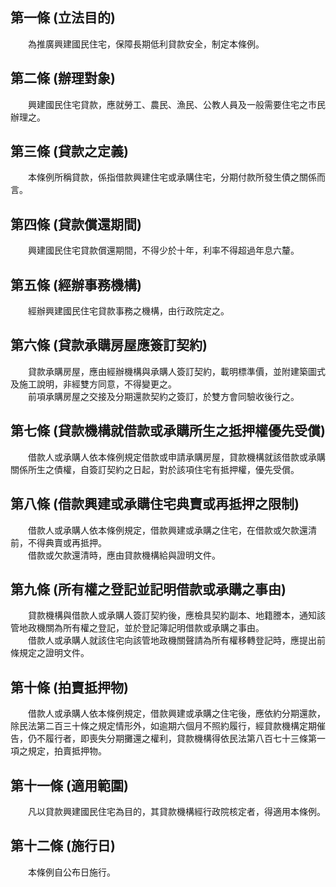 第一條 (立法目的)
-----------------
　　為推廣興建國民住宅，保障長期低利貸款安全，制定本條例。  


第二條 (辦理對象)
-----------------
　　興建國民住宅貸款，應就勞工、農民、漁民、公教人員及一般需要住宅之市民辦理之。  


第三條 (貸款之定義)
-------------------
　　本條例所稱貸款，係指借款興建住宅或承購住宅，分期付款所發生債之關係而言。  


第四條 (貸款償還期間)
---------------------
　　興建國民住宅貸款償還期間，不得少於十年，利率不得超過年息六釐。  


第五條 (經辦事務機構)
---------------------
　　經辦興建國民住宅貸款事務之機構，由行政院定之。  


第六條 (貸款承購房屋應簽訂契約)
-------------------------------
　　貸款承購房屋，應由經辦機構與承購人簽訂契約，載明標準價，並附建築圖式及施工說明，非經雙方同意，不得變更之。  
　　前項承購房屋之交接及分期還款契約之簽訂，於雙方會同驗收後行之。  


第七條 (貸款機構就借款或承購所生之抵押權優先受償)
-------------------------------------------------
　　借款人或承購人依本條例規定借款或申請承購房屋，貸款機構就該借款或承購關係所生之債權，自簽訂契約之日起，對於該項住宅有抵押權，優先受償。  


第八條 (借款興建或承購住宅典賣或再抵押之限制)
---------------------------------------------
　　借款人或承購人依本條例規定，借款興建或承購之住宅，在借款或欠款還清前，不得典賣或再抵押。  
　　借款或欠款還清時，應由貸款機構給與證明文件。  


第九條 (所有權之登記並記明借款或承購之事由)
-------------------------------------------
　　貸款機構與借款人或承購人簽訂契約後，應檢具契約副本、地籍謄本，通知該管地政機關為所有權之登記，並於登記簿記明借款或承購之事由。  
　　借款人或承購人就該住宅向該管地政機關聲請為所有權移轉登記時，應提出前條規定之證明文件。  


第十條 (拍賣抵押物)
-------------------
　　借款人或承購人依本條例規定，借款興建或承購之住宅後，應依約分期還款，除民法第二百三十條之規定情形外，如逾期六個月不照約履行，經貸款機構定期催告，仍不履行者，即喪失分期攤還之權利，貸款機構得依民法第八百七十三條第一項之規定，拍賣抵押物。  


第十一條 (適用範圍)
-------------------
　　凡以貸款興建國民住宅為目的，其貸款機構經行政院核定者，得適用本條例。  


第十二條 (施行日)
-----------------
　　本條例自公布日施行。